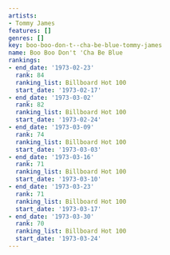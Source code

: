 ```yaml
---
artists:
- Tommy James
features: []
genres: []
key: boo-boo-don-t--cha-be-blue-tommy-james
name: Boo Boo Don't 'Cha Be Blue
rankings:
- end_date: '1973-02-23'
  rank: 84
  ranking_list: Billboard Hot 100
  start_date: '1973-02-17'
- end_date: '1973-03-02'
  rank: 82
  ranking_list: Billboard Hot 100
  start_date: '1973-02-24'
- end_date: '1973-03-09'
  rank: 74
  ranking_list: Billboard Hot 100
  start_date: '1973-03-03'
- end_date: '1973-03-16'
  rank: 71
  ranking_list: Billboard Hot 100
  start_date: '1973-03-10'
- end_date: '1973-03-23'
  rank: 71
  ranking_list: Billboard Hot 100
  start_date: '1973-03-17'
- end_date: '1973-03-30'
  rank: 70
  ranking_list: Billboard Hot 100
  start_date: '1973-03-24'
---
```


